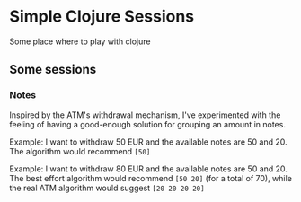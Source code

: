 # Simple Clojure Sessions

Some place where to play with clojure

## Some sessions

### Notes

Inspired by the ATM's withdrawal mechanism, I've experimented with the feeling of having a good-enough solution for grouping an amount in notes.

Example: I want to withdraw 50 EUR and the available notes are 50 and 20. The algorithm would recommend `[50]`

Example: I want to withdraw 80 EUR and the available notes are 50 and 20. The best effort algorithm would recommend `[50 20]` (for a total of 70), while the real ATM algorithm would suggest `[20 20 20 20]`

